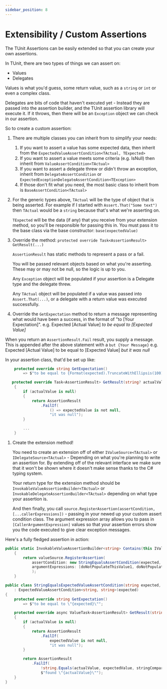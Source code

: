 ```yaml
---
sidebar_position: 8
---
```


# Extensibility / Custom Assertions

The TUnit Assertions can be easily extended so that you can create your own assertions.

In TUnit, there are two types of things we can assert on:
- Values
- Delegates

Values is what you'd guess, some return value, such as a `string` or `int` or even a complex class.

Delegates are bits of code that haven't executed yet - Instead they are passed into the assertion builder, and the TUnit assertion library will execute it. If it throws, then there will be an `Exception` object we can check in our assertion.

So to create a custom assertion:

1. There are multiple classes you can inherit from to simplify your needs:
   1. If you want to assert a value has some expected data, then inherit from the `ExpectedValueAssertCondition<TActual, TExpected>`
   2. If you want to assert a value meets some criteria (e.g. IsNull) then inherit from `ValueAssertCondition<TActual>`
   3. If you want to assert a delegate threw or didn't throw an exception, inherit from `DelegateAssertCondition` or `ExpectedExceptionDelegateAssertCondition<TException>`
   4. If those don't fit what you need, the most basic class to inherit from is `BaseAssertCondition<TActual>`
2. For the generic types above, `TActual` will be the type of object that is being asserted. For example if I started with `Assert.That("Some text")` then `TActual` would be a `string` because that's what we're asserting on.

   `TExpected` will be the data (if any) that you receive from your extension method, so you'll be responsible for passing this in. You must pass it to the base class via the base constructor: `base(expectedValue)`

3. Override the method: 
   `protected override Task<AssertionResult> GetResult(...)`

   `AssertionResult` has static methods to represent a pass or a fail.

   You will be passed relevant objects based on what you're asserting. These may or may not be null, so the logic is up to you.

   Any `Exception` object will be populated if your assertion is a Delegate type and the delegate threw.

   Any `TActual` object will be populated if a value was passed into `Assert.That(...)`, or a delegate with a return value was executed successfully.

4. Override the `GetExpectation` method to return a message representing what would have been a success, in the format of "to [Your Expectation]".
e.g. Expected [Actual Value] *to be equal to [Expected Value]*

When you return an `AssertionResult.Fail` result, you supply a message. This is appended after the above statement with a `but {Your Message}`
e.g. Expected [Actual Value] to be equal to [Expected Value] *but it was null*

In your assertion class, that'd be set up like:

```csharp
    protected override string GetExpectation()
        => $"to be equal to {Format(expected).TruncateWithEllipsis(100)}";

   protected override Task<AssertionResult> GetResult(string? actualValue, string? expectedValue)
    {
        if (actualValue is null)
        {
            return AssertionResult
                .FailIf(
                    () => expectedValue is not null,
                    "it was null");
        }

        ...
    }
```


1. Create the extension method!

   You need to create an extension off of either `IValueSource<TActual>` or `IDelegateSource<TActual>` - Depending on what you're planning to write an assertion for. By extending off of the relevant interface we make sure that it won't be shown where it doesn't make sense thanks to the C# typing system.

   Your return type for the extension method should be `InvokableValueAssertionBuilder<TActual>` or `InvokableDelegateAssertionBuilder<TActual>` depending on what type your assertion is.

   And then finally, you call `source.RegisterAssertion(assertCondition, [...callerExpressions])` - passing in your newed up your custom assert condition class. 
   The argument expression array allows you to pass in `[CallerArgumentExpression]` values so that your assertion errors show you the code executed to give clear exception messages.

Here's a fully fledged assertion in action:

```csharp
public static InvokableValueAssertionBuilder<string> Contains(this IValueSource<string> valueSource, string expected, StringComparison stringComparison, [CallerArgumentExpression(nameof(expected))] string doNotPopulateThisValue1 = "", [CallerArgumentExpression(nameof(stringComparison))] string doNotPopulateThisValue2 = "")
    {
        return valueSource.RegisterAssertion(
            assertCondition: new StringEqualsAssertCondition(expected, stringComparison),
            argumentExpressions: [doNotPopulateThisValue1, doNotPopulateThisValue2]
            );
    }
```

```csharp
public class StringEqualsExpectedValueAssertCondition(string expected, StringComparison stringComparison)
    : ExpectedValueAssertCondition<string, string>(expected)
{
    protected override string GetExpectation()
        => $"to be equal to \"{expected}\"";

    protected override async ValueTask<AssertionResult> GetResult(string? actualValue, string? expectedValue)
    {
        if (actualValue is null)
        {
            return AssertionResult
                .FailIf(
                    expectedValue is not null,
                    "it was null");
        }

        return AssertionResult
            .FailIf(
                !string.Equals(actualValue, expectedValue, stringComparison),
                $"found \"{actualValue}\"");
    }
}
```
